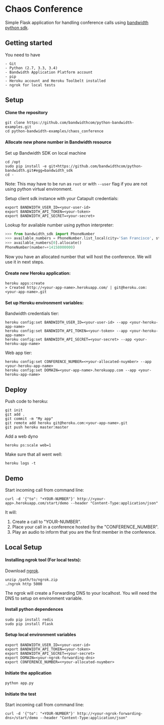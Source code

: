 # Chaos Conference

Simple Flask application for handling conference calls using [bandwidth python sdk](https://github.com/bandwidthcom/python-bandwidth).


## Getting started
You need to have

    - Git
    - Python (2.7, 3.3, 3.4)
    - Bandwidth Application Platform account
    - pip
    - Heroku account and Heroku Toolbelt installed
    - ngrok for local tests


## Setup

#### Clone the repository

```console
git clone https://github.com/bandwidthcom/python-bandwidth-examples.git
cd python-bandwidth-examples/chaos_conference
```
#### Allocate new phone number in Bandwidth resource

Set up Bandwidth SDK on local machine
```console
cd /opt
sudo pip install -e git+https://github.com/bandwidthcom/python-bandwidth.git#egg=bandwidth_sdk
cd -
```
Note: This may have to be run as `root` or with `--user` flag if you are not using python virtual environment.


Setup client sdk instance with your Catapult credentials:
```console
export BANDWIDTH_USER_ID=<your-user-id>
export BANDWIDTH_API_TOKEN=<your-token>
export BANDWIDTH_API_SECRET=<your-secret>
```
Lookup for available number using python interpreter:
```python
>>> from bandwidth_sdk import PhoneNumber
>>> available_numbers = PhoneNumber.list_local(city='San Francisco', state='CA')
>>> available_numbers[0].allocate()
PhoneNumber(number=+14158000000)
```
Now you have an allocated number that will host the conference. We will use it in next steps.

#### Create new Heroku application:
```console
heroku apps:create
> Created http://<your-app-name>.herokuapp.com/ | git@heroku.com:<your-app-name>.git
```
#### Set up Heroku environment variables:

Bandwidth credentials tier:
```console
heroku config:set BANDWIDTH_USER_ID=<your-user-id> --app <your-heroku-app-name>
heroku config:set BANDWIDTH_API_TOKEN=<your-token> --app <your-heroku-app-name>
heroku config:set BANDWIDTH_API_SECRET=<your-secret> --app <your-heroku-app-name>
```
Web app tier:
```console
heroku config:set CONFERENCE_NUMBER=<+your-allocated-nuymber> --app <your-heroku-app-name>
heroku config:set DOMAIN=<your-app-name>.herokuapp.com --app <your-heroku-app-name>
```
##  Deploy

Push code to heroku:
```console
git init
git add .
git commit -m "My app"
git remote add heroku git@heroku.com:<your-app-name>.git
git push heroku master:master
```

Add a web dyno
```console
heroku ps:scale web=1
```

Make sure that all went well:
```console
heroku logs -t
```

## Demo

Start incoming call from command line:
```console
curl -d '{"to": "+YOUR-NUMBER"}' http://<your-app>.herokuapp.com/start/demo --header "Content-Type:application/json"
```

It will:

1. Create a call to "YOUR-NUMBER".
2. Place your call in a conference hosted by the "CONFERENCE_NUMBER".
3. Play an audio to inform that you are the first member in the conference.



## Local Setup

#### Installing ngrok tool (For local tests):

Download [ngrok](https://ngrok.com/download).
```console
unzip /path/to/ngrok.zip
./ngrok http 5000
```

The ngrok will create a Forwarding DNS to your localhost. You will need the DNS to setup on environment variable.

#### Install python dependences
```console
sudo pip install redis
sudo pip install Flask
```

#### Setup local environment variables
```console
export BANDWIDTH_USER_ID=<your-user-id>
export BANDWIDTH_API_TOKEN=<your-token>
export BANDWIDTH_API_SECRET=<your-secret>
export DOMAIN=<your-ngrok-forwarding-dns>
export CONFERENCE_NUMBER=<+your-allocated-nuymber>
```

#### Initiate the application
```console
python app.py
```

#### Initiate the test
Start incoming call from command line:
```console
curl -d '{"to": "+YOUR-NUMBER"}' http://<your-ngrok-forwarding-dns>/start/demo --header "Content-Type:application/json"
```
